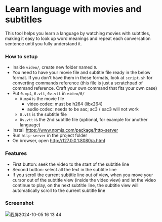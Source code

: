 # Learn language with movies and subtitles

This tool helps you learn a language by watching movies with subtitles, making it easy to look up word meanings and repeat each conversation sentence until you fully understand it.

### How to setup

- Inside `video/`, create new folder named `0`.
- You need to have your movie file and subtitle file ready in the below format. If you don't have them in these formats, look at `script.sh` for converting commands reference (this file is just a scratchpad of command reference. Craft your own command that fits your own case)
- Put `0.mp4`, `0.vtt`, `0v.vtt` in `video/0/`
    - `0.mp4` is the movie file
        - video codec: must be h264 (libx264)
        - audio codec: needs to be aac; ac3 / eac3 will not work
    - `0.vtt` is the subtitle file
    - `0v.vtt` is the 2nd subtitle file (optional, for example for another language)
- Install https://www.npmjs.com/package/http-server
- Run `http-server` in the project folder
- On browser, open http://127.0.0.1:8080/a.html

### Features
- First button: seek the video to the start of the subtitle line
- Second button: select all the text in the subtitle line
- If you scroll the current subtitle line out of view, when you move your cursor out of the subtitle view (inside the video view) and let the video continue to play, on the next subtitle line, the subtitle view will automatically scroll to the current subtitle line

### Screenshot
![截屏2024-10-05 16 13 44](https://github.com/user-attachments/assets/3174f33c-cfc8-4258-bf1d-325162ce3531)


